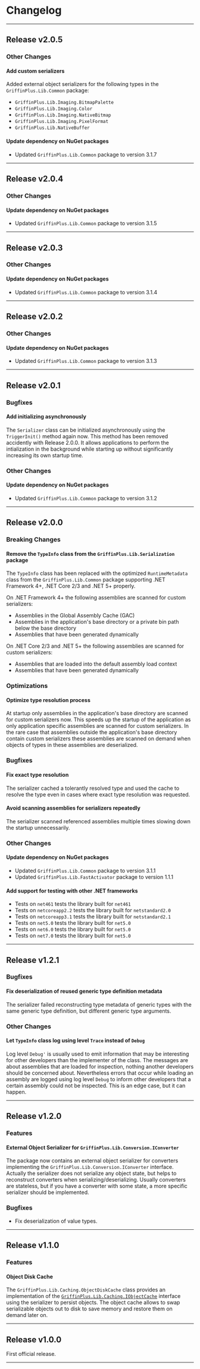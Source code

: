 # Changelog
---

## Release v2.0.5

### Other Changes

#### Add custom serializers

Added external object serializers for the following types in the `GriffinPlus.Lib.Common` package:

- `GriffinPlus.Lib.Imaging.BitmapPalette`
- `GriffinPlus.Lib.Imaging.Color`
- `GriffinPlus.Lib.Imaging.NativeBitmap`
- `GriffinPlus.Lib.Imaging.PixelFormat`
- `GriffinPlus.Lib.NativeBuffer`

#### Update dependency on NuGet packages 

- Updated `GriffinPlus.Lib.Common` package to version 3.1.7

---

## Release v2.0.4

### Other Changes

#### Update dependency on NuGet packages 

- Updated `GriffinPlus.Lib.Common` package to version 3.1.5

---

## Release v2.0.3

### Other Changes

#### Update dependency on NuGet packages 

- Updated `GriffinPlus.Lib.Common` package to version 3.1.4

---

## Release v2.0.2

### Other Changes

#### Update dependency on NuGet packages 

- Updated `GriffinPlus.Lib.Common` package to version 3.1.3

---

## Release v2.0.1

### Bugfixes

#### Add initializing asynchronously

The `Serializer` class can be initialized asynchronously using the `TriggerInit()` method again now. This method has been removed accidently with Release 2.0.0. It allows applications to perform the intialization in the background while starting up without significantly increasing its own startup time.

### Other Changes

#### Update dependency on NuGet packages 

- Updated `GriffinPlus.Lib.Common` package to version 3.1.2

---

## Release v2.0.0

### Breaking Changes

#### Remove the `TypeInfo` class from the `GriffinPlus.Lib.Serialization` package

The `TypeInfo` class has been replaced with the optimized `RuntimeMetadata` class from the `GriffinPlus.Lib.Common` package supporting .NET Framework 4+, .NET Core 2/3 and .NET 5+ properly.

On .NET Framework 4+ the following assemblies are scanned for custom serializers:
- Assemblies in the Global Assembly Cache (GAC)
- Assemblies in the application's base directory or a private bin path below the base directory
- Assemblies that have been generated dynamically

On .NET Core 2/3 and .NET 5+ the following assemblies are scanned for custom serializers:
- Assemblies that are loaded into the default assembly load context
- Assemblies that have been generated dynamically

### Optimizations

#### Optimize type resolution process

At startup only assemblies in the application's base directory are scanned for custom serializers now. This speeds up the startup of the application as only application specific assemblies are scanned for custom serializers. In the rare case that assemblies outside the application's base directory contain custom serializers these assemblies are scanned on demand when objects of types in these assemblies are deserialized.

### Bugfixes

#### Fix exact type resolution

The serializer cached a tolerantly resolved type and used the cache to resolve the type even in cases where exact type resolution was requested.

#### Avoid scanning assemblies for serializers repeatedly

The serializer scanned referenced assemblies multiple times slowing down the startup unnecessarily.

### Other Changes

#### Update dependency on NuGet packages 

- Updated `GriffinPlus.Lib.Common` package to version 3.1.1
- Updated `GriffinPlus.Lib.FastActivator` package to version 1.1.1

#### Add support for testing with other .NET frameworks

- Tests on `net461` tests the library built for `net461`
- Tests on `netcoreapp2.2` tests the library built for `netstandard2.0`
- Tests on `netcoreapp3.1` tests the library built for `netstandard2.1`
- Tests on `net5.0` tests the library built for `net5.0`
- Tests on `net6.0` tests the library built for `net5.0`
- Tests on `net7.0` tests the library built for `net5.0`

---

## Release v1.2.1

### Bugfixes

#### Fix deserialization of reused generic type definition metadata

The serializer failed reconstructing type metadata of generic types with the same generic type definition, but different generic type arguments.

### Other Changes

#### Let `TypeInfo` class log using level `Trace` instead of `Debug`

Log level `Debug'` is usually used to emit information that may be interesting for other developers than the implementer of the class. The messages are about assemblies that are loaded for inspection, nothing another developers should be concerned about. Nevertheless errors that occur while loading an assembly are logged using log level `Debug` to inform other developers that a certain assembly could not be inspected. This is an edge case, but it can happen.

---

## Release v1.2.0

### Features

#### External Object Serializer for `GriffinPlus.Lib.Conversion.IConverter`

The package now contains an external object serializer for converters implementing the `GriffinPlus.Lib.Conversion.IConverter` interface. Actually the serializer does not serialize any object state, but helps to reconstruct converters when serializing/deserializing. Usually converters are stateless, but if you have a converter with some state, a more specific serializer should be implemented.

### Bugfixes

- Fix deserialization of value types.

---

## Release v1.1.0

### Features

#### Object Disk Cache

The `GriffinPlus.Lib.Caching.ObjectDiskCache` class provides an implementation of the [`GriffinPlus.Lib.Caching.IObjectCache`](https://github.com/GriffinPlus/dotnet-libs-common#namespace-griffinpluslibcaching) interface using the serializer to persist objects. The object cache allows to swap serializable objects out to disk to save memory and restore them on demand later on.

---

## Release v1.0.0

First official release.

---
